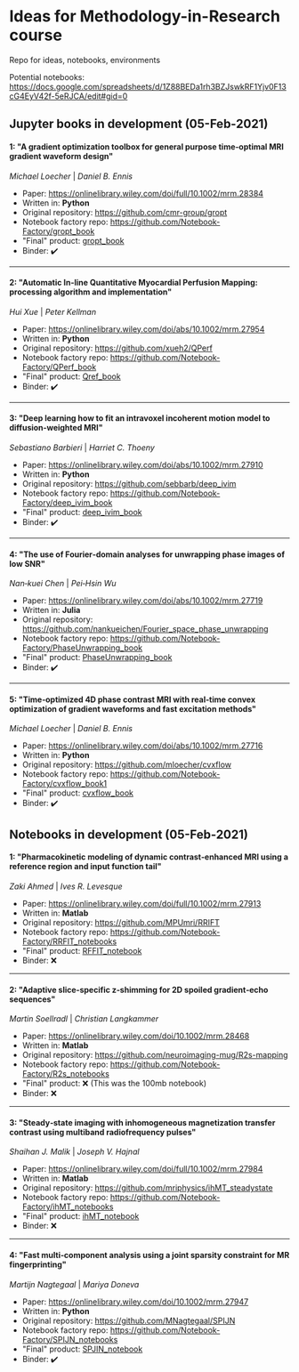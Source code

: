 # Ideas for Methodology-in-Research course
Repo for ideas, notebooks, environments 

Potential notebooks: https://docs.google.com/spreadsheets/d/1Z88BEDa1rh3BZJswkRF1Yjv0F13cG4EyV42f-5eRJCA/edit#gid=0

## Jupyter books in development (05-Feb-2021) 
#### 1: "A gradient optimization toolbox for general purpose time‐optimal MRI gradient waveform design"
*Michael Loecher* | *Daniel B. Ennis*
- Paper: https://onlinelibrary.wiley.com/doi/full/10.1002/mrm.28384
- Written in: **Python**
- Original repository: https://github.com/cmr-group/gropt
- Notebook factory repo: https://github.com/Notebook-Factory/gropt_book
- "Final" product: [gropt_book](https://notebook-factory.github.io/gropt_book/intro)
- Binder: ✔️ 

***

#### 2: "Automatic In-line Quantitative Myocardial Perfusion Mapping: processing algorithm and implementation"
*Hui Xue* |  *Peter Kellman*
- Paper: https://onlinelibrary.wiley.com/doi/abs/10.1002/mrm.27954
- Written in: **Python**
- Original repository: https://github.com/xueh2/QPerf
- Notebook factory repo: https://github.com/Notebook-Factory/QPerf_book
- "Final" product: [Qref_book](https://notebook-factory.github.io/QPerf_book/intro)
- Binder: ✔️ 

***

#### 3: "Deep learning how to fit an intravoxel incoherent motion model to diffusion‐weighted MRI"
*Sebastiano Barbieri* | *Harriet C. Thoeny* 
- Paper: https://onlinelibrary.wiley.com/doi/abs/10.1002/mrm.27910
- Written in: **Python** 
- Original repository: https://github.com/sebbarb/deep_ivim
- Notebook factory repo: https://github.com/Notebook-Factory/deep_ivim_book
- "Final" product: [deep_ivim_book](https://notebook-factory.github.io/deep_ivim_book/intro)
- Binder: ✔️ 

*** 

#### 4: "The use of Fourier‐domain analyses for unwrapping phase images of low SNR"
*Nan‐kuei Chen* | *Pei‐Hsin Wu*
- Paper: https://onlinelibrary.wiley.com/doi/abs/10.1002/mrm.27719
- Written in: **Julia** 
- Original repository: https://github.com/nankueichen/Fourier_space_phase_unwrapping
- Notebook factory repo:  https://github.com/Notebook-Factory/PhaseUnwrapping_book
- "Final" product: [PhaseUnwrapping_book](https://notebook-factory.github.io/PhaseUnwrapping_book/intro)
- Binder:  ✔️ 

*** 

#### 5: "Time‐optimized 4D phase contrast MRI with real‐time convex optimization of gradient waveforms and fast excitation methods"
*Michael Loecher*  |  *Daniel B. Ennis*
- Paper: https://onlinelibrary.wiley.com/doi/abs/10.1002/mrm.27716
- Written in: **Python**
- Original repository: https://github.com/mloecher/cvxflow
- Notebook factory repo:  https://github.com/Notebook-Factory/cvxflow_book1
- "Final" product: [cvxflow_book](https://notebook-factory.github.io/cvxflow_book1/01Introduction/intro.html)
- Binder: ✔️ 


## Notebooks in development (05-Feb-2021) 
#### 1: "Pharmacokinetic modeling of dynamic contrast‐enhanced MRI using a reference region and input function tail"
*Zaki Ahmed* | *Ives R. Levesque*
- Paper: https://onlinelibrary.wiley.com/doi/full/10.1002/mrm.27913
- Written in: **Matlab**
- Original repository:  https://github.com/MPUmri/RRIFT
- Notebook factory repo:  https://github.com/Notebook-Factory/RRFIT_notebooks
- "Final" product: [RFFIT_notebook](https://nbviewer.jupyter.org/github/Notebook-Factory/RRFIT_notebooks/blob/main/Initial%20notebook.ipynb)
- Binder: ❌ 

***
#### 2: "Adaptive slice‐specific z‐shimming for 2D spoiled gradient‐echo sequences"
*Martin Soellradl* | *Christian Langkammer* 

- Paper: https://onlinelibrary.wiley.com/doi/10.1002/mrm.28468
- Written in: **Matlab**
- Original repository:  https://github.com/neuroimaging-mug/R2s-mapping
- Notebook factory repo:  https://github.com/Notebook-Factory/R2s_notebooks
- "Final" product:  ❌ (This was the 100mb notebook)
- Binder: ❌ 

*** 
#### 3: "Steady‐state imaging with inhomogeneous magnetization transfer contrast using multiband radiofrequency pulses"
*Shaihan J. Malik* | *Joseph V. Hajnal*
- Paper: https://onlinelibrary.wiley.com/doi/full/10.1002/mrm.27984
- Written in: **Matlab**
- Original repository:  https://github.com/mriphysics/ihMT_steadystate
- Notebook factory repo:  https://github.com/Notebook-Factory/ihMT_notebooks
- "Final" product: [ihMT_notebook](https://nbviewer.jupyter.org/github/Notebook-Factory/ihMT_notebooks/blob/main/domasno_notebook.ipynb)
- Binder: ❌ 

*** 

#### 4: "Fast multi‐component analysis using a joint sparsity constraint for MR fingerprinting"
*Martijn Nagtegaal* | *Mariya Doneva*
- Paper: https://onlinelibrary.wiley.com/doi/10.1002/mrm.27947
- Written in: **Python**
- Original repository:  https://github.com/MNagtegaal/SPIJN
- Notebook factory repo:  https://github.com/Notebook-Factory/SPIJN_notebooks
- "Final" product: [SPJIN_notebook](https://nbviewer.jupyter.org/github/Notebook-Factory/SPIJN_notebooks/blob/main/SPINJ.ipynb)
- Binder: ✔️ 

